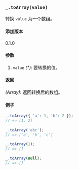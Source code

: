 ### `_.toArray(value)`[​](#_toarrayvalue "_toarrayvalue的直接链接")

转换 `value` 为一个数组。

#### 添加版本

0.1.0

#### 参数

1.  `value` _(\*)_: 要转换的值。

#### 返回

_(Array)_: 返回转换后的数组。

#### 例子

```js
_.toArray({ 'a': 1, 'b': 2 });
// => [1, 2]
 
_.toArray('abc');
// => ['a', 'b', 'c']
 
_.toArray(1);
// => []
 
_.toArray(null);
// => []

```